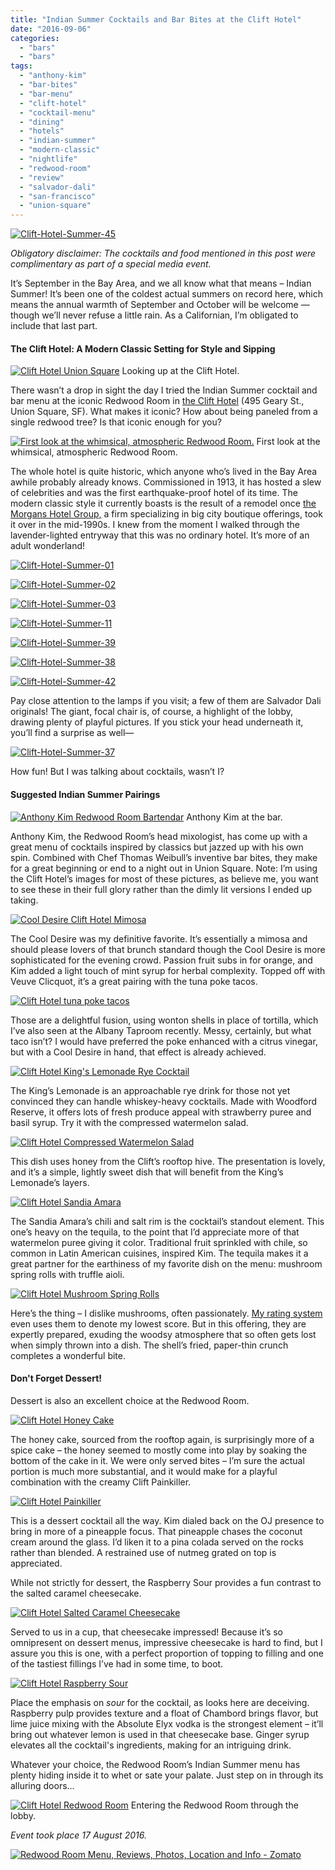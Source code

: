 ```yaml
---
title: "Indian Summer Cocktails and Bar Bites at the Clift Hotel"
date: "2016-09-06"
categories:
  - "bars"
  - "bars"
tags:
  - "anthony-kim"
  - "bar-bites"
  - "bar-menu"
  - "clift-hotel"
  - "cocktail-menu"
  - "dining"
  - "hotels"
  - "indian-summer"
  - "modern-classic"
  - "nightlife"
  - "redwood-room"
  - "review"
  - "salvador-dali"
  - "san-francisco"
  - "union-square"
---
```


[![Clift-Hotel-Summer-45](http://s3.amazonaws.com/thegourmez-wpmedia/2016/09/Clift-Hotel-Summer-45-500x382.jpg)](http://s3.amazonaws.com/thegourmez-wpmedia/2016/09/Clift-Hotel-Summer-45.jpg)

_Obligatory disclaimer: The cocktails and food mentioned in this post were complimentary as part of a special media event._

It’s September in the Bay Area, and we all know what that means – Indian Summer! It’s been one of the coldest actual summers on record here, which means the annual warmth of September and October will be welcome — though we’ll never refuse a little rain. As a Californian, I’m obligated to include that last part.

#### The Clift Hotel: A Modern Classic Setting for Style and Sipping




<div class="caption">

[![Clift Hotel Union Square](http://s3.amazonaws.com/thegourmez-wpmedia/2016/09/Clift-Hotel-Summer-35-333x500.jpg)](http://s3.amazonaws.com/thegourmez-wpmedia/2016/09/Clift-Hotel-Summer-35.jpg) Looking up at the Clift Hotel.</div>


There wasn’t a drop in sight the day I tried the Indian Summer cocktail and bar menu at the iconic Redwood Room in [the Clift Hotel](https://www.sonesta.com/us/california/san-francisco/clift-royal-sonesta-hotel/dining) (495 Geary St., Union Square, SF). What makes it iconic? How about being paneled from a single redwood tree? Is that iconic enough for you?




<div class="caption">

[![First look at the whimsical, atmospheric Redwood Room.](http://s3.amazonaws.com/thegourmez-wpmedia/2016/09/Clift-Hotel-Summer-06-329x500.jpg)](http://s3.amazonaws.com/thegourmez-wpmedia/2016/09/Clift-Hotel-Summer-06.jpg) First look at the whimsical, atmospheric Redwood Room.</div>


The whole hotel is quite historic, which anyone who’s lived in the Bay Area awhile probably already knows. Commissioned in 1913, it has hosted a slew of celebrities and was the first earthquake-proof hotel of its time. The modern classic style it currently boasts is the result of a remodel once [the Morgans Hotel Group,](https://backofhouse.morganshotelgroup.com/morgans-classic) a firm specializing in big city boutique offerings, took it over in the mid-1990s. I knew from the moment I walked through the lavender-lighted entryway that this was no ordinary hotel. It’s more of an adult wonderland!

[![Clift-Hotel-Summer-01](http://s3.amazonaws.com/thegourmez-wpmedia/2016/09/Clift-Hotel-Summer-01-339x500.jpg)](http://s3.amazonaws.com/thegourmez-wpmedia/2016/09/Clift-Hotel-Summer-01.jpg)

[![Clift-Hotel-Summer-02](http://s3.amazonaws.com/thegourmez-wpmedia/2016/09/Clift-Hotel-Summer-02-333x500.jpg)](http://s3.amazonaws.com/thegourmez-wpmedia/2016/09/Clift-Hotel-Summer-02.jpg)

[![Clift-Hotel-Summer-03](http://s3.amazonaws.com/thegourmez-wpmedia/2016/09/Clift-Hotel-Summer-03-500x393.jpg)](http://s3.amazonaws.com/thegourmez-wpmedia/2016/09/Clift-Hotel-Summer-03.jpg)

[![Clift-Hotel-Summer-11](http://s3.amazonaws.com/thegourmez-wpmedia/2016/09/Clift-Hotel-Summer-11-333x500.jpg)](http://s3.amazonaws.com/thegourmez-wpmedia/2016/09/Clift-Hotel-Summer-11.jpg)

[![Clift-Hotel-Summer-39](http://s3.amazonaws.com/thegourmez-wpmedia/2016/09/Clift-Hotel-Summer-39-500x480.jpg)](http://s3.amazonaws.com/thegourmez-wpmedia/2016/09/Clift-Hotel-Summer-39.jpg)

[![Clift-Hotel-Summer-38](http://s3.amazonaws.com/thegourmez-wpmedia/2016/09/Clift-Hotel-Summer-38-500x323.jpg)](http://s3.amazonaws.com/thegourmez-wpmedia/2016/09/Clift-Hotel-Summer-38.jpg)

[![Clift-Hotel-Summer-42](http://s3.amazonaws.com/thegourmez-wpmedia/2016/09/Clift-Hotel-Summer-42-348x500.jpg)](http://s3.amazonaws.com/thegourmez-wpmedia/2016/09/Clift-Hotel-Summer-42.jpg)

Pay close attention to the lamps if you visit; a few of them are Salvador Dali originals! The giant, focal chair is, of course, a highlight of the lobby, drawing plenty of playful pictures. If you stick your head underneath it, you’ll find a surprise as well—

[![Clift-Hotel-Summer-37](http://s3.amazonaws.com/thegourmez-wpmedia/2016/09/Clift-Hotel-Summer-37-500x333.jpg)](http://s3.amazonaws.com/thegourmez-wpmedia/2016/09/Clift-Hotel-Summer-37.jpg)

How fun! But I was talking about cocktails, wasn’t I?

#### Suggested Indian Summer Pairings




<div class="caption">

[![Anthony Kim Redwood Room Bartendar](http://s3.amazonaws.com/thegourmez-wpmedia/2016/09/Clift-Hotel-Summer-12-395x500.jpg)](http://s3.amazonaws.com/thegourmez-wpmedia/2016/09/Clift-Hotel-Summer-12.jpg) Anthony Kim at the bar.</div>


Anthony Kim, the Redwood Room’s head mixologist, has come up with a great menu of cocktails inspired by classics but jazzed up with his own spin. Combined with Chef Thomas Weibull’s inventive bar bites, they make for a great beginning or end to a night out in Union Square. Note: I’m using the Clift Hotel’s images for most of these pictures, as believe me, you want to see these in their full glory rather than the dimly lit versions I ended up taking.

[![Cool Desire Clift Hotel Mimosa](http://s3.amazonaws.com/thegourmez-wpmedia/2016/09/DSC07450_web-333x500.jpg)](http://s3.amazonaws.com/thegourmez-wpmedia/2016/09/DSC07450_web.jpg)

The Cool Desire was my definitive favorite. It’s essentially a mimosa and should please lovers of that brunch standard though the Cool Desire is more sophisticated for the evening crowd. Passion fruit subs in for orange, and Kim added a light touch of mint syrup for herbal complexity. Topped off with Veuve Clicquot, it’s a great pairing with the tuna poke tacos.

[![Clift Hotel tuna poke tacos](http://s3.amazonaws.com/thegourmez-wpmedia/2016/09/DSC07623_web-500x333.jpg)](http://s3.amazonaws.com/thegourmez-wpmedia/2016/09/DSC07623_web.jpg)

Those are a delightful fusion, using wonton shells in place of tortilla, which I’ve also seen at the Albany Taproom recently. Messy, certainly, but what taco isn’t? I would have preferred the poke enhanced with a citrus vinegar, but with a Cool Desire in hand, that effect is already achieved.

[![Clift Hotel King's Lemonade Rye Cocktail](http://s3.amazonaws.com/thegourmez-wpmedia/2016/09/DSC07276_web-500x333.jpg)](http://s3.amazonaws.com/thegourmez-wpmedia/2016/09/DSC07276_web.jpg)

The King’s Lemonade is an approachable rye drink for those not yet convinced they can handle whiskey-heavy cocktails. Made with Woodford Reserve, it offers lots of fresh produce appeal with strawberry puree and basil syrup. Try it with the compressed watermelon salad.

[![Clift Hotel Compressed Watermelon Salad](http://s3.amazonaws.com/thegourmez-wpmedia/2016/09/DSC07577_web-500x333.jpg)](http://s3.amazonaws.com/thegourmez-wpmedia/2016/09/DSC07577_web.jpg)

This dish uses honey from the Clift’s rooftop hive. The presentation is lovely, and it’s a simple, lightly sweet dish that will benefit from the King’s Lemonade’s layers.

[![Clift Hotel Sandia Amara](http://s3.amazonaws.com/thegourmez-wpmedia/2016/09/DSC07343_web-500x333.jpg)](http://s3.amazonaws.com/thegourmez-wpmedia/2016/09/DSC07343_web.jpg)

The Sandia Amara’s chili and salt rim is the cocktail’s standout element. This one’s heavy on the tequila, to the point that I’d appreciate more of that watermelon puree giving it color. Traditional fruit sprinkled with chile, so common in Latin American cuisines, inspired Kim. The tequila makes it a great partner for the earthiness of my favorite dish on the menu: mushroom spring rolls with truffle aioli.

[![Clift Hotel Mushroom Spring Rolls](http://s3.amazonaws.com/thegourmez-wpmedia/2016/09/DSC07756_web-500x333.jpg)](http://s3.amazonaws.com/thegourmez-wpmedia/2016/09/DSC07756_web.jpg)

Here’s the thing – I dislike mushrooms, often passionately. [My rating system](http://thegourmez.com/about-the-gourmez/rating-system/) even uses them to denote my lowest score. But in this offering, they are expertly prepared, exuding the woodsy atmosphere that so often gets lost when simply thrown into a dish. The shell’s fried, paper-thin crunch completes a wonderful bite.

#### Don't Forget Dessert!

Dessert is also an excellent choice at the Redwood Room.

[![Clift Hotel Honey Cake](http://s3.amazonaws.com/thegourmez-wpmedia/2016/09/Clift-Hotel-Summer-30-399x500.jpg)](http://s3.amazonaws.com/thegourmez-wpmedia/2016/09/Clift-Hotel-Summer-30.jpg)

The honey cake, sourced from the rooftop again, is surprisingly more of a spice cake – the honey seemed to mostly come into play by soaking the bottom of the cake in it. We were only served bites – I’m sure the actual portion is much more substantial, and it would make for a playful combination with the creamy Clift Painkiller.

[![Clift Hotel Painkiller](http://s3.amazonaws.com/thegourmez-wpmedia/2016/09/DSC07423_web-500x333.jpg)](http://s3.amazonaws.com/thegourmez-wpmedia/2016/09/DSC07423_web.jpg)

This is a dessert cocktail all the way. Kim dialed back on the OJ presence to bring in more of a pineapple focus. That pineapple chases the coconut cream around the glass. I’d liken it to a pina colada served on the rocks rather than blended. A restrained use of nutmeg grated on top is appreciated.

While not strictly for dessert, the Raspberry Sour provides a fun contrast to the salted caramel cheesecake.

[![Clift Hotel Salted Caramel Cheesecake](http://s3.amazonaws.com/thegourmez-wpmedia/2016/09/Clift-Hotel-Summer-33-500x494.jpg)](http://s3.amazonaws.com/thegourmez-wpmedia/2016/09/Clift-Hotel-Summer-33.jpg)

Served to us in a cup, that cheesecake impressed! Because it’s so omnipresent on dessert menus, impressive cheesecake is hard to find, but I assure you this is one, with a perfect proportion of topping to filling and one of the tastiest fillings I’ve had in some time, to boot.

[![Clift Hotel Raspberry Sour](http://s3.amazonaws.com/thegourmez-wpmedia/2016/09/Clift-Hotel-Summer-46-416x500.jpg)](http://s3.amazonaws.com/thegourmez-wpmedia/2016/09/Clift-Hotel-Summer-46.jpg)

Place the emphasis on _sour_ for the cocktail, as looks here are deceiving. Raspberry pulp provides texture and a float of Chambord brings flavor, but lime juice mixing with the Absolute Elyx vodka is the strongest element – it’ll bring out whatever lemon is used in that cheesecake base. Ginger syrup elevates all the cocktail's ingredients, making for an intriguing drink.

Whatever your choice, the Redwood Room’s Indian Summer menu has plenty hiding inside it to whet or sate your palate. Just step on in through its alluring doors…




<div class="caption">

[![Clift Hotel Redwood Room](http://s3.amazonaws.com/thegourmez-wpmedia/2016/09/Clift-Hotel-Summer-05-500x399.jpg)](http://s3.amazonaws.com/thegourmez-wpmedia/2016/09/Clift-Hotel-Summer-05.jpg) Entering the Redwood Room through the lobby.</div>


_Event took place 17 August 2016._

[![Redwood Room Menu, Reviews, Photos, Location and Info - Zomato](https://www.zomato.com/logo/17770166/minilink)](https://www.zomato.com/san-francisco/redwood-room-union-square "View Menu, Reviews, Photos & Information about Redwood Room, Union Square and other Restaurants in San Francisco")
